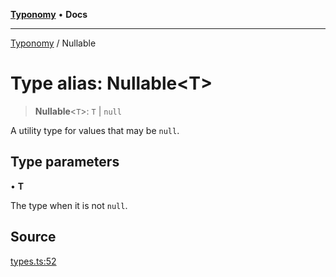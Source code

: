 [**Typonomy**](../README.md) • **Docs**

***

[Typonomy](../globals.md) / Nullable

# Type alias: Nullable\<T\>

> **Nullable**\<`T`\>: `T` \| `null`

A utility type for values that may be `null`.

## Type parameters

• **T**

The type when it is not `null`.

## Source

[types.ts:52](https://github.com/softcraft-development/typonomy/blob/f77f6002b19dd65199e89540af6d271db08bf123/src/types.ts#L52)
